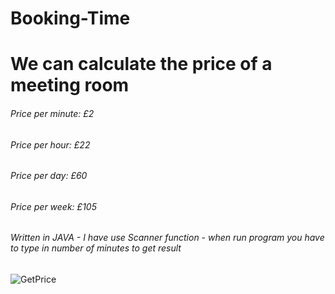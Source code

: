 # Booking-Time

# We can calculate the price of a meeting room
###### Price per minute: £2
###### Price per hour: £22
###### Price per day: £60
###### Price per week: £105
###### Written in JAVA - I have use Scanner function - when run program you have to type in number of minutes to get result 

![GetPrice](https://user-images.githubusercontent.com/20727668/207611548-af00e97e-1216-4a2f-9167-1fe77e09a1e7.png)
